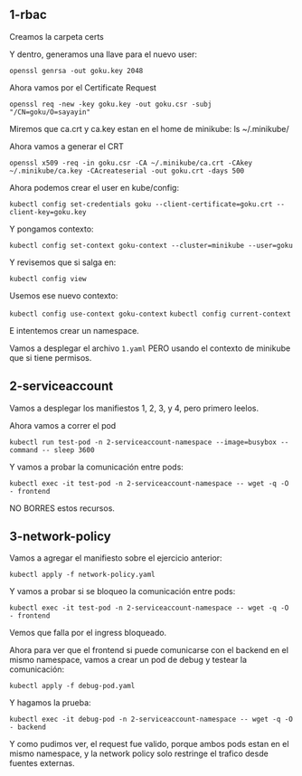 


## 1-rbac

Creamos la carpeta certs

Y dentro, generamos una llave para el nuevo user:

`openssl genrsa -out goku.key 2048`

Ahora vamos por el Certificate Request

`openssl req -new -key goku.key -out goku.csr -subj "/CN=goku/O=sayayin"`

Miremos que ca.crt y ca.key estan en el home de minikube: ls ~/.minikube/ 

Ahora vamos a generar el CRT

`openssl x509 -req -in goku.csr -CA ~/.minikube/ca.crt -CAkey ~/.minikube/ca.key -CAcreateserial -out goku.crt -days 500`

Ahora podemos crear el user en kube/config:

`kubectl config set-credentials goku --client-certificate=goku.crt --client-key=goku.key`

Y pongamos contexto:

`kubectl config set-context goku-context --cluster=minikube --user=goku`

Y revisemos que si salga en:

`kubectl config view`

Usemos ese nuevo contexto:

`kubectl config use-context goku-context`
`kubectl config current-context`

E intentemos crear un namespace.


Vamos a desplegar el archivo `1.yaml` PERO usando el contexto de minikube que si tiene permisos.


## 2-serviceaccount

Vamos a desplegar los manifiestos 1, 2, 3, y 4, pero primero leelos.

Ahora vamos a correr el pod

`kubectl run test-pod -n 2-serviceaccount-namespace --image=busybox --command -- sleep 3600`

Y vamos a probar la comunicación entre pods:

`kubectl exec -it test-pod -n 2-serviceaccount-namespace -- wget -q -O - frontend`


NO BORRES estos recursos.

## 3-network-policy

Vamos a agregar el manifiesto sobre el ejercicio anterior:

`kubectl apply -f network-policy.yaml`

Y vamos a probar si se bloqueo la comunicación entre pods:

`kubectl exec -it test-pod -n 2-serviceaccount-namespace -- wget -q -O - frontend`

Vemos que falla por el ingress bloqueado.

Ahora para ver que el frontend si puede comunicarse con el backend en el mismo namespace, vamos a crear un pod de debug y testear la comunicación:

`kubectl apply -f debug-pod.yaml`

Y hagamos la prueba:

`kubectl exec -it debug-pod -n 2-serviceaccount-namespace -- wget -q -O - backend`

Y como pudimos ver, el request fue valido, porque ambos pods estan en el mismo namespace, y la network policy solo restringe el trafico desde fuentes externas.